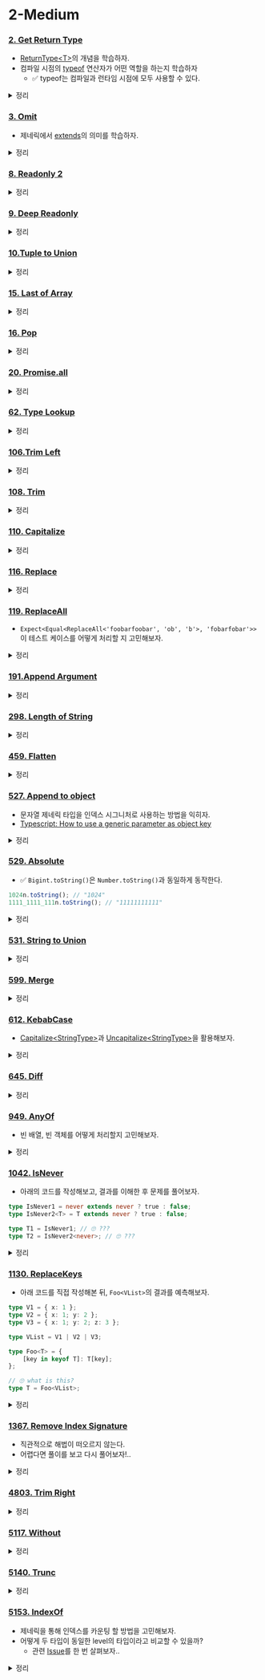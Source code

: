 # 2-Medium

### [2. Get Return Type](https://github.com/type-challenges/type-challenges/blob/main/questions/00002-medium-return-type/README.md)

- [ReturnType\<T\>](https://www.typescriptlang.org/ko/docs/handbook/utility-types.html#returntypetype)의 개념을 학습하자.
- 컴파일 시점의 [typeof](https://www.typescriptlang.org/docs/handbook/2/typeof-types.html) 연산자가 어떤 역할을 하는지 학습하자
  - ✅ typeof는 컴파일과 런타임 시점에 모두 사용할 수 있다.

<details>
<summary>정리</summary>

```ts
type MyReturnType<T> = T extends (...args: any[]) => infer R ? R : never;
```

</details>

### [3. Omit](https://github.com/type-challenges/type-challenges/blob/main/questions/00003-medium-omit/README.md)

- 제네릭에서 [extends](https://www.typescriptlang.org/docs/handbook/2/generics.html#generic-constraints)의 의미를 학습하자.

<details>
<summary>정리</summary>

```ts
type Exclude<T, K> = T extends K ? never : T;

type MyOmit<T, K extends keyof T> = {
	[key in Exclude<keyof T, K>]: T[key];
};
```

</details>

### [8. Readonly 2](https://github.com/type-challenges/type-challenges/blob/main/questions/00008-medium-readonly-2/README.md)

<details>
<summary>정리</summary>

```ts
type Exclude<T, K> = T extends K ? never : T;

type MyReadonly2<T, K extends keyof T = keyof T> = {
	readonly [key in K]: T[key];
} & { [key in Exclude<keyof T, K>]: T[key] };
```

</details>

### [9. Deep Readonly](https://github.com/type-challenges/type-challenges/blob/main/questions/00009-medium-deep-readonly/README.md)

<details>
<summary>정리</summary>

```ts
// // keyof empty object is never e.g) keyof {} = never
type DeepReadonly<T> = {
	readonly [key in keyof T]: keyof T[key] extends never
		? T[key]
		: DeepReadonly<T[key]>;
};
```

</details>

### [10.Tuple to Union](https://github.com/type-challenges/type-challenges/blob/main/questions/00010-medium-tuple-to-union/README.md)

<details>
<summary>정리</summary>

```ts
// T[number] returns all types of T (if T is array)
type TupleToUnion<T extends unknown[]> = T[number];
```

</details>

### [15. Last of Array](https://github.com/type-challenges/type-challenges/blob/main/questions/00015-medium-last/README.md)

<details>
<summary>정리</summary>

```ts
type Last<T extends any[]> = T extends [...infer Head, infer Tail]
	? Tail
	: never;
```

</details>

### [16. Pop](https://github.com/type-challenges/type-challenges/blob/main/questions/00016-medium-pop/README.md)

<details>
<summary>정리</summary>

```ts
type Pop<T extends any[]> = T extends [...infer Head, infer Tail]
	? [...Head]
	: never;
```

</details>

### [20. Promise.all](https://github.com/type-challenges/type-challenges/blob/main/questions/00020-medium-promise-all/README.md)

<details>
<summary>정리</summary>

```ts
declare function PromiseAll<T extends unknown[]>(
	values: readonly [...T],
): Promise<{
	[key in keyof T]: T[key] extends Promise<infer R> ? R : T[key];
}>;
```

</details>

### [62. Type Lookup](https://github.com/type-challenges/type-challenges/blob/main/questions/00062-medium-type-lookup/README.md)

<details>
<summary>정리</summary>

```ts
type LookUp<U extends { type: string }, T extends U['type']> = U extends {
	type: T;
}
	? U
	: never;
```

</details>

### [106.Trim Left](https://github.com/type-challenges/type-challenges/blob/main/questions/00106-medium-trimleft/README.md)

<details>
<summary>정리</summary>

```ts
type Empty = ' ' | '\n' | '\t';

type TrimLeft<S extends string> = S extends `${Empty}${infer R}`
	? TrimLeft<R>
	: S;
```

</details>

### [108. Trim](https://github.com/type-challenges/type-challenges/blob/main/questions/00108-medium-trim/README.md)

<details>
<summary>정리</summary>

```ts
type Empty = ' ' | '\n' | '\t';

type TrimLeft<T> = T extends `${Empty}${infer R}` ? TrimLeft<R> : T;
type TrimRight<T> = T extends `${infer R}${Empty}` ? TrimRight<R> : T;

type Trim<S extends string> = TrimLeft<TrimRight<S>>;
```

</details>

### [110. Capitalize](https://github.com/type-challenges/type-challenges/blob/main/questions/00110-medium-capitalize/README.md)

<details>
<summary>정리</summary>

<details>
<summary>정리</summary>

```ts
type MyCapitalize<S extends string> = S extends `${infer F}${infer T}`
	? `${Uppercase<F>}${T}`
	: '';
```

</details>

</details>

### [116. Replace](https://github.com/type-challenges/type-challenges/blob/main/questions/00116-medium-replace/README.md)

<details>
<summary>정리</summary>

```ts
type Replace<
	S extends string,
	From extends string,
	To extends string,
> = From extends ''
	? S
	: S extends `${infer Head}${From}${infer Tail}`
	? `${Head}${To}${Tail}`
	: S;
```

</details>

### [119. ReplaceAll](https://github.com/type-challenges/type-challenges/blob/main/questions/00119-medium-replaceall/README.md)

- `Expect<Equal<ReplaceAll<'foobarfoobar', 'ob', 'b'>, 'fobarfobar'>>` 이 테스트 케이스를 어떻게 처리할 지 고민해보자.

<details>
<summary>정리</summary>

```ts
type ReplaceAll<
	S extends string,
	From extends string,
	To extends string,
> = From extends ''
	? S
	: S extends `${infer Head}${From}${infer Tail}`
	? `${Head}${To}${ReplaceAll<`${Tail}`, From, To>}`
	: S;
```

</details>

### [191.Append Argument](https://github.com/type-challenges/type-challenges/blob/main/questions/00191-medium-append-argument/README.md)

<details>
<summary>정리</summary>

```ts
type AppendArgument<Fn extends (...args: any[]) => any, A> = Fn extends (
	...args: infer Args
) => infer R
	? (...args: [...Args, A]) => R
	: never;
```

</details>

### [298. Length of String](https://github.com/type-challenges/type-challenges/blob/main/questions/00298-medium-length-of-string/README.md)

<details>
<summary>정리</summary>

```ts
// if T extends string, T['length'] is number type and isn't length of string
type LengthOfArray<T extends unknown[]> = T['length'];

// recursively convert string to array recursively
// e.g) "Foo" => ["F", ...["o", ...["o"]]] => ["F","o","o"]
type StringToArray<T extends string> = T extends `${infer Head}${infer Tail}`
	? [Head, ...StringToArray<Tail>]
	: [];

type LengthOfString<S extends string> = LengthOfArray<StringToArray<S>>;
```

</details>

### [459. Flatten](https://github.com/type-challenges/type-challenges/blob/main/questions/00459-medium-flatten/README.md)

<details>
<summary>정리</summary>

```ts
type Flatten<T extends unknown[]> = T extends [infer Head, ...infer Rest]
	? Head extends unknown[]
		? [...Flatten<Head>, ...Flatten<Rest>]
		: [Head, ...Flatten<Rest>]
	: [];
```

</details>

### [527. Append to object](https://github.com/type-challenges/type-challenges/blob/main/questions/00527-medium-append-to-object/README.md)

- 문자열 제네릭 타입을 인덱스 시그니처로 사용하는 방법을 익히자.
- [Typescript: How to use a generic parameter as object key](https://stackoverflow.com/questions/56419558/typescript-how-to-use-a-generic-parameter-as-object-key)

<details>
<summary>정리</summary>

```ts
type AppendToObject<T extends object, U extends string, V extends unknown> = {
	[key in keyof T | U]: key extends keyof T ? T[key] : V;
};
```

</details>

### [529. Absolute](https://github.com/type-challenges/type-challenges/blob/main/questions/00529-medium-absolute/README.md)

- ✅ `Bigint.toString()`은 `Number.toString()`과 동일하게 동작한다.

```js
1024n.toString(); // "1024"
1111_1111_111n.toString(); // "11111111111"
```

<details>
<summary>정리</summary>

```ts
type Absolute<T extends number | string | bigint> = `${T}` extends `-${infer R}`
	? R
	: `${T}`;
```

</details>

### [531. String to Union](https://github.com/type-challenges/type-challenges/blob/main/questions/00531-medium-string-to-union/README.md)

<details>
<summary>정리</summary>

```ts
type StringToUnion<T extends string> = T extends `${infer Head}${infer Rest}`
	? Head | StringToUnion<Rest>
	: never;
```

</details>

### [599. Merge](https://github.com/type-challenges/type-challenges/blob/main/questions/00599-medium-merge/README.md)

<details>
<summary>정리</summary>

```ts
type Merge<F extends object, S extends object> = {
	[key in keyof F | keyof S]: key extends keyof S
		? S[key]
		: key extends keyof F
		? F[key]
		: never;
};
```

</details>

### [612. KebabCase](https://github.com/type-challenges/type-challenges/blob/main/questions/00612-medium-kebabcase/README.md)

- [Capitalize\<StringType>](https://www.typescriptlang.org/docs/handbook/2/template-literal-types.html#capitalizestringtype)과 [Uncapitalize\<StringType>](https://www.typescriptlang.org/docs/handbook/2/template-literal-types.html#uncapitalizestringtype)을 활용해보자.

<details>
<summary>정리</summary>

```ts
type KebabCase<S extends string> = S extends `${infer Head}${infer Rest}`
	? Rest extends Uncapitalize<Rest>
		? `${Uncapitalize<Head>}${KebabCase<Rest>}`
		: `${Uncapitalize<Head>}-${KebabCase<Rest>}`
	: S;
```

</details>

### [645. Diff](https://github.com/type-challenges/type-challenges/blob/main/questions/00645-medium-diff/README.md)

<details>
<summary>정리</summary>

```ts
// prettier-ignore
type Diff<O extends object, O1 extends object> = {
	[key in | Exclude<keyof O, keyof O1> | Exclude<keyof O1, keyof O>]: key extends keyof O
		? O[key] 
		: key extends keyof O1 ? O1[key]: never;
};
```

</details>

### [949. AnyOf](https://github.com/type-challenges/type-challenges/blob/main/questions/00949-medium-anyof/README.md)

- 빈 배열, 빈 객체를 어떻게 처리할지 고민해보자.

<details>
<summary>정리</summary>

- `never[]`은 빈 배열을 의미한다.
- `{[key:string]:never}`은 빈 객체를 의미한다.

```ts
type Falsy =
	| 0
	| ''
	| false
	| undefined
	| null
	| never[]
	| { [key: string]: never };

type IsNotFalsy<T> = T extends Falsy ? false : true;

type AnyOf<T extends any[]> = T extends [infer Head, ...infer Rest]
	? IsNotFalsy<Head> extends true
		? true
		: AnyOf<Rest>
	: false;
```

</details>

### [1042. IsNever](https://github.com/type-challenges/type-challenges/blob/main/questions/01042-medium-isnever/README.md)

- 아래의 코드를 작성해보고, 결과를 이해한 후 문제를 풀어보자.

```ts
type IsNever1 = never extends never ? true : false;
type IsNever2<T> = T extends never ? true : false;

type T1 = IsNever1; // 🙄 ???
type T2 = IsNever2<never>; // 🙄 ???
```

<details>
<summary>정리</summary>

- `T1`과 `T2` 타입의 결과가 모두 true일 것 같지만, `T2`는 `never` 타입이 할당된다.
- 관련 [Issue](https://github.com/microsoft/TypeScript/issues/31751#issuecomment-498526919)를 확인해보자.

```ts
type IsNever<T> = [T] extends [never] ? true : false;
```

</details>

### [1130. ReplaceKeys](https://github.com/type-challenges/type-challenges/blob/main/questions/01130-medium-replacekeys/README.md)

- 아래 코드를 직접 작성해본 뒤, `Foo<VList>`의 결과를 예측해보자.

```ts
type V1 = { x: 1 };
type V2 = { x: 1; y: 2 };
type V3 = { x: 1; y: 2; z: 3 };

type VList = V1 | V2 | V3;

type Foo<T> = {
	[key in keyof T]: T[key];
};

// 🙄 what is this?
type T = Foo<VList>;
```

<details>
<summary>정리</summary>

- `Foo<VList>`는 `Foo<V1> | Foo<V2> | Foo<V3>`로 평가된다.

```ts
type ReplaceKeys<U, T, Y> = {
	[key in keyof U]: key extends T
		? key extends keyof Y
			? Y[key]
			: never
		: U[key];
};
```

</details>

### [1367. Remove Index Signature](https://github.com/type-challenges/type-challenges/blob/main/questions/01367-medium-remove-index-signature/README.md)

- 직관적으로 해법이 떠오르지 않는다.
- 어렵다면 풀이를 보고 다시 풀어보자!..

<details>
<summary>정리</summary>

```ts
type RemoveIndexSignature<T extends object> = {
	[key in keyof T as key extends `${infer S}` ? S : never]: T[key];
};
```

</details>

### [4803. Trim Right](https://github.com/type-challenges/type-challenges/blob/main/questions/04803-medium-trim-right/README.md)

<details>
<summary>정리</summary>

```ts
type TrimMatch = `\n` | `\t` | ' ';

type TrimRight<S extends string> = S extends `${infer R}${TrimMatch}`
	? TrimRight<`${R}`>
	: S;
```

</details>

### [5117. Without](https://github.com/type-challenges/type-challenges/blob/main/questions/05117-medium-without/README.md)

<details>
<summary>정리</summary>

```ts
type ToUnion<T> = T extends unknown[] ? T[number] : T;

type Without<T extends unknown[], U> = T extends [infer F, ...infer R]
	? F extends ToUnion<U>
		? Without<R, U>
		: [F, ...Without<R, U>]
	: [];
```

</details>

### [5140. Trunc](https://github.com/type-challenges/type-challenges/blob/main/questions/05140-medium-trunc/README.md)

<details>
<summary>정리</summary>

```ts
type Trunc<T extends number | string> = `${T}` extends `${infer F}.${infer L}`
	? F
	: `{T}`;
```

</details>

### [5153. IndexOf](https://github.com/type-challenges/type-challenges/blob/main/questions/05153-medium-indexof/README.md)

- 제네릭을 통해 인덱스를 카운팅 할 방법을 고민해보자.
- 어떻게 두 타입이 동일한 level의 타입이라고 비교할 수 있을까?
  - 관련 [Issue](https://github.com/microsoft/TypeScript/issues/27024)를 한 번 살펴보자..

<details>
<summary>정리</summary>

```ts
type Equal<X, Y> = (<T>() => T extends X ? 1 : 2) extends <T>() => T extends Y
	? 1
	: 2
	? true
	: false;

type IndexOf<T extends unknown[], U, L extends unknown[] = []> = T extends [
	infer HEAD,
	...infer REST,
]
	? Equal<HEAD, U> extends true
		? L['length']
		: IndexOf<REST, U, [...L, 0]>
	: -1;
```

</details>
